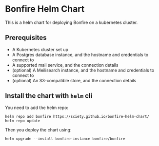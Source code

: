 # Bonfire Helm Chart

This is a helm chart for deploying Bonfire on a kubernetes cluster.

## Prerequisites

- A Kubernetes cluster set up
- A Postgres database instance, and the hostname and credentials to connect to
- A supported mail service, and the connection details
- (optional) A Meilisearch instance, and the hostname and credentials to connect to
- (optional) An S3-compatible store, and the connection details

## Install the chart with `helm` cli

You need to add the helm repo:

```
helm repo add bonfire https://sciety.github.io/bonfire-helm-chart/
helm repo update
```

Then you deploy the chart using:

```
helm upgrade --install bonfire-instance bonfire/bonfire
```
